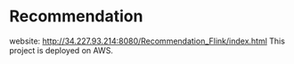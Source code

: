 # Recommendation
website: http://34.227.93.214:8080/Recommendation_Flink/index.html
This project is deployed on AWS.
